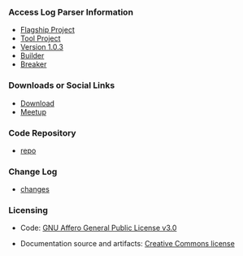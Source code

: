 ### Access Log Parser Information
* [Flagship Project](#)
* [Tool Project](#)
* [Version 1.0.3](#)
* [Builder](#)
* [Breaker](#)

### Downloads or Social Links
* [Download](#)
* [Meetup](#)

### Code Repository
* [repo](https://github.com/OWASP/www-project-access-log-parser)

### Change Log
* [changes](https://github.com/OWASP/www-project-access-log-parser/commits/master/)


### Licensing

* Code: [GNU Affero General Public License v3.0](https://github.com/OWASP/www-project-access-log-parser/blob/master/LICENSE)

* Documentation source and artifacts: [Creative Commons license](https://creativecommons.org/)
